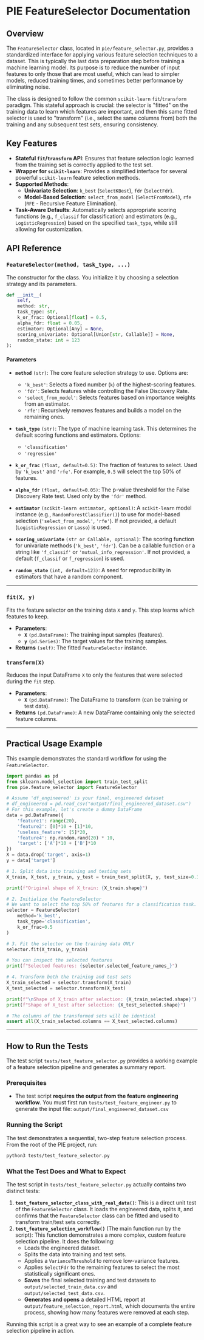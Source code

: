 # PIE FeatureSelector Documentation

## Overview

The `FeatureSelector` class, located in `pie/feature_selector.py`, provides a standardized interface for applying various feature selection techniques to a dataset. This is typically the last data preparation step before training a machine learning model. Its purpose is to reduce the number of input features to only those that are most useful, which can lead to simpler models, reduced training times, and sometimes better performance by eliminating noise.

The class is designed to follow the common `scikit-learn` `fit`/`transform` paradigm. This stateful approach is crucial: the selector is "fitted" on the training data to learn which features are important, and then this same fitted selector is used to "transform" (i.e., select the same columns from) both the training and any subsequent test sets, ensuring consistency.

## Key Features

- **Stateful `fit`/`transform` API**: Ensures that feature selection logic learned from the training set is correctly applied to the test set.
- **Wrapper for `scikit-learn`**: Provides a simplified interface for several powerful `scikit-learn` feature selection methods.
- **Supported Methods**:
    - **Univariate Selection**: `k_best` (`SelectKBest`), `fdr` (`SelectFdr`).
    - **Model-Based Selection**: `select_from_model` (`SelectFromModel`), `rfe` (`RFE` - Recursive Feature Elimination).
- **Task-Aware Defaults**: Automatically selects appropriate scoring functions (e.g., `f_classif` for classification) and estimators (e.g., `LogisticRegression`) based on the specified `task_type`, while still allowing for customization.

## API Reference

### `FeatureSelector(method, task_type, ...)`

The constructor for the class. You initialize it by choosing a selection strategy and its parameters.

```python
def __init__(
    self,
    method: str,
    task_type: str,
    k_or_frac: Optional[float] = 0.5,
    alpha_fdr: float = 0.05,
    estimator: Optional[Any] = None,
    scoring_univariate: Optional[Union[str, Callable]] = None,
    random_state: int = 123
):
```

#### Parameters

- **`method`** `(str)`: The core feature selection strategy to use. Options are:
    - `'k_best'`: Selects a fixed number (`k`) of the highest-scoring features.
    - `'fdr'`: Selects features while controlling the False Discovery Rate.
    - `'select_from_model'`: Selects features based on importance weights from an estimator.
    - `'rfe'`: Recursively removes features and builds a model on the remaining ones.

- **`task_type`** `(str)`: The type of machine learning task. This determines the default scoring functions and estimators. Options:
    - `'classification'`
    - `'regression'`

- **`k_or_frac`** `(float, default=0.5)`: The fraction of features to select. Used by `'k_best'` and `'rfe'`. For example, `0.5` will select the top 50% of features.

- **`alpha_fdr`** `(float, default=0.05)`: The p-value threshold for the False Discovery Rate test. Used only by the `'fdr'` method.

- **`estimator`** `(scikit-learn estimator, optional)`: A `scikit-learn` model instance (e.g., `RandomForestClassifier()`) to use for model-based selection (`'select_from_model'`, `'rfe'`). If not provided, a default (`LogisticRegression` or `Lasso`) is used.

- **`scoring_univariate`** `(str or Callable, optional)`: The scoring function for univariate methods (`'k_best'`, `'fdr'`). Can be a callable function or a string like `'f_classif'` or `'mutual_info_regression'`. If not provided, a default (`f_classif` or `f_regression`) is used.

- **`random_state`** `(int, default=123)`: A seed for reproducibility in estimators that have a random component.

---

### `fit(X, y)`

Fits the feature selector on the training data `X` and `y`. This step learns which features to keep.

- **Parameters**:
    - **`X`** `(pd.DataFrame)`: The training input samples (features).
    - **`y`** `(pd.Series)`: The target values for the training samples.
- **Returns** `(self)`: The fitted `FeatureSelector` instance.

### `transform(X)`

Reduces the input DataFrame `X` to only the features that were selected during the `fit` step.

- **Parameters**:
    - **`X`** `(pd.DataFrame)`: The DataFrame to transform (can be training or test data).
- **Returns** `(pd.DataFrame)`: A new DataFrame containing only the selected feature columns.

---

## Practical Usage Example

This example demonstrates the standard workflow for using the `FeatureSelector`.

```python
import pandas as pd
from sklearn.model_selection import train_test_split
from pie.feature_selector import FeatureSelector

# Assume 'df_engineered' is your final, engineered dataset
# df_engineered = pd.read_csv("output/final_engineered_dataset.csv")
# For this example, let's create a dummy DataFrame
data = pd.DataFrame({
    'feature1': range(20),
    'feature2': [0]*10 + [1]*10,
    'useless_feature': [5]*20,
    'feature4': np.random.rand(20) * 10,
    'target': ['A']*10 + ['B']*10
})
X = data.drop('target', axis=1)
y = data['target']

# 1. Split data into training and testing sets
X_train, X_test, y_train, y_test = train_test_split(X, y, test_size=0.3, random_state=42)

print(f"Original shape of X_train: {X_train.shape}")

# 2. Initialize the FeatureSelector
# We want to select the top 50% of features for a classification task.
selector = FeatureSelector(
    method='k_best',
    task_type='classification',
    k_or_frac=0.5
)

# 3. Fit the selector on the training data ONLY
selector.fit(X_train, y_train)

# You can inspect the selected features
print(f"Selected features: {selector.selected_feature_names_}")

# 4. Transform both the training and test sets
X_train_selected = selector.transform(X_train)
X_test_selected = selector.transform(X_test)

print(f"\nShape of X_train after selection: {X_train_selected.shape}")
print(f"Shape of X_test after selection: {X_test_selected.shape}")

# The columns of the transformed sets will be identical
assert all(X_train_selected.columns == X_test_selected.columns)
```

---

## How to Run the Tests

The test script `tests/test_feature_selector.py` provides a working example of a feature selection pipeline and generates a summary report.

### Prerequisites

- The test script **requires the output from the feature engineering workflow**. You must first run `tests/test_feature_engineer.py` to generate the input file:
  `output/final_engineered_dataset.csv`

### Running the Script

The test demonstrates a sequential, two-step feature selection process. From the root of the PIE project, run:

```bash
python3 tests/test_feature_selector.py
```

### What the Test Does and What to Expect

The test script in `tests/test_feature_selector.py` actually contains two distinct tests:

1.  **`test_feature_selector_class_with_real_data()`**: This is a direct unit test of the `FeatureSelector` class. It loads the engineered data, splits it, and confirms that the `FeatureSelector` class can be fitted and used to transform train/test sets correctly.
2.  **`test_feature_selection_workflow()`** (The main function run by the script): This function demonstrates a more complex, custom feature selection pipeline. It does the following:
    *   Loads the engineered dataset.
    *   Splits the data into training and test sets.
    *   Applies a `VarianceThreshold` to remove low-variance features.
    *   Applies `SelectFdr` to the remaining features to select the most statistically significant ones.
    *   **Saves** the final selected training and test datasets to `output/selected_train_data.csv` and `output/selected_test_data.csv`.
    *   **Generates and opens** a detailed HTML report at `output/feature_selection_report.html`, which documents the entire process, showing how many features were removed at each step.

Running this script is a great way to see an example of a complete feature selection pipeline in action.
